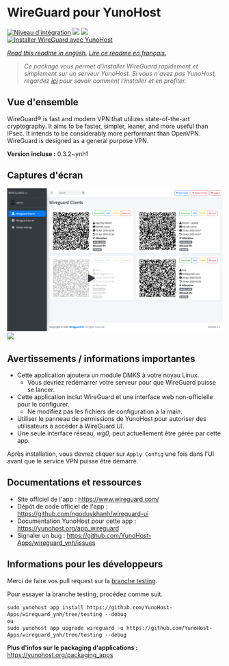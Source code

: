 # WireGuard pour YunoHost

[![Niveau d'intégration](https://dash.yunohost.org/integration/wireguard.svg)](https://dash.yunohost.org/appci/app/wireguard) ![](https://ci-apps.yunohost.org/ci/badges/wireguard.status.svg) ![](https://ci-apps.yunohost.org/ci/badges/wireguard.maintain.svg)  
[![Installer WireGuard avec YunoHost](https://install-app.yunohost.org/install-with-yunohost.svg)](https://install-app.yunohost.org/?app=wireguard)

*[Read this readme in english.](./README.md)*
*[Lire ce readme en français.](./README_fr.md)*

> *Ce package vous permet d'installer WireGuard rapidement et simplement sur un serveur YunoHost.
Si vous n'avez pas YunoHost, regardez [ici](https://yunohost.org/#/install) pour savoir comment l'installer et en profiter.*

## Vue d'ensemble

WireGuard® is fast and modern VPN that utilizes state-of-the-art cryptography. It aims to be faster, simpler, leaner, and more useful than IPsec. It intends to be considerably more performant than OpenVPN. WireGuard is designed as a general purpose VPN.

**Version incluse :** 0.3.2~ynh1



## Captures d'écran

![](./doc/screenshots/screenshot.png)
![](./doc/screenshots/screenshot.png:Zone.Identifier)

## Avertissements / informations importantes

* Cette application ajoutera un module DMKS à votre noyau Linux.
  * Vous devriez redémarrer votre serveur pour que WireGuard puisse se lancer.
* Cette application inclut WireGuard et une interface web non-officielle pour le configurer.
  * Ne modifiez pas les fichiers de configuration à la main.
* Utiliser le panneau de permissions de YunoHost pour autoriser des utilisateurs à accéder à WireGuard UI.
* Une seule interface réseau, *wg0*, peut actuellement être gérée par cette app.

Après installation, vous devrez cliquer sur `Apply Config` une fois dans l'UI avant que le service VPN puisse être démarré.

## Documentations et ressources

* Site officiel de l'app : https://www.wireguard.com/
* Dépôt de code officiel de l'app : https://github.com/ngoduykhanh/wireguard-ui
* Documentation YunoHost pour cette app : https://yunohost.org/app_wireguard
* Signaler un bug : https://github.com/YunoHost-Apps/wireguard_ynh/issues

## Informations pour les développeurs

Merci de faire vos pull request sur la [branche testing](https://github.com/YunoHost-Apps/wireguard_ynh/tree/testing).

Pour essayer la branche testing, procédez comme suit.
```
sudo yunohost app install https://github.com/YunoHost-Apps/wireguard_ynh/tree/testing --debug
ou
sudo yunohost app upgrade wireguard -u https://github.com/YunoHost-Apps/wireguard_ynh/tree/testing --debug
```

**Plus d'infos sur le packaging d'applications :** https://yunohost.org/packaging_apps